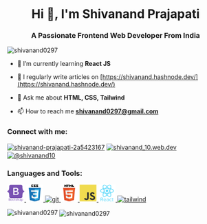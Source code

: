 <h1 align="center">Hi 👋, I'm Shivanand Prajapati</h1>
<h3 align="center">A Passionate Frontend Web Developer From India</h3>

<p align="left"> <img src="https://komarev.com/ghpvc/?username=shivanand0297&label=Profile%20views&color=0e75b6&style=flat" alt="shivanand0297" /> </p>

- 🌱 I’m currently learning **React JS**

- 📝 I regularly write articles on [https://shivanand.hashnode.dev/](https://shivanand.hashnode.dev/)

- 💬 Ask me about **HTML, CSS, Tailwind**

- 📫 How to reach me **shivanand0297@gmail.com**

<h3 align="left">Connect with me:</h3>
<p align="left">
<a href="https://linkedin.com/in/shivanand-prajapati-2a5423167" target="blank"><img align="center" src="https://raw.githubusercontent.com/rahuldkjain/github-profile-readme-generator/master/src/images/icons/Social/linked-in-alt.svg" alt="shivanand-prajapati-2a5423167" height="30" width="40" /></a>
<a href="https://instagram.com/shivanand_10.web.dev" target="blank"><img align="center" src="https://raw.githubusercontent.com/rahuldkjain/github-profile-readme-generator/master/src/images/icons/Social/instagram.svg" alt="shivanand_10.web.dev" height="30" width="40" /></a>
<a href="https://hashnode.com/@shivanand10" target="blank"><img align="center" src="https://raw.githubusercontent.com/rahuldkjain/github-profile-readme-generator/master/src/images/icons/Social/hashnode.svg" alt="@shivanand10" height="30" width="40" /></a>
</p>

<h3 align="left">Languages and Tools:</h3>
<p align="left"> <a href="https://getbootstrap.com" target="_blank" rel="noreferrer"> <img src="https://raw.githubusercontent.com/devicons/devicon/master/icons/bootstrap/bootstrap-plain-wordmark.svg" alt="bootstrap" width="40" height="40"/> </a> <a href="https://www.w3schools.com/css/" target="_blank" rel="noreferrer"> <img src="https://raw.githubusercontent.com/devicons/devicon/master/icons/css3/css3-original-wordmark.svg" alt="css3" width="40" height="40"/> </a> <a href="https://git-scm.com/" target="_blank" rel="noreferrer"> <img src="https://www.vectorlogo.zone/logos/git-scm/git-scm-icon.svg" alt="git" width="40" height="40"/> </a> <a href="https://www.w3.org/html/" target="_blank" rel="noreferrer"> <img src="https://raw.githubusercontent.com/devicons/devicon/master/icons/html5/html5-original-wordmark.svg" alt="html5" width="40" height="40"/> </a> <a href="https://developer.mozilla.org/en-US/docs/Web/JavaScript" target="_blank" rel="noreferrer"> <img src="https://raw.githubusercontent.com/devicons/devicon/master/icons/javascript/javascript-original.svg" alt="javascript" width="40" height="40"/> </a> <a href="https://reactjs.org/" target="_blank" rel="noreferrer"> <img src="https://raw.githubusercontent.com/devicons/devicon/master/icons/react/react-original-wordmark.svg" alt="react" width="40" height="40"/> </a> <a href="https://tailwindcss.com/" target="_blank" rel="noreferrer"> <img src="https://www.vectorlogo.zone/logos/tailwindcss/tailwindcss-icon.svg" alt="tailwind" width="40" height="40"/> </a> </p>

<p><img align="left" src="https://github-readme-stats.vercel.app/api/top-langs?username=shivanand0297&show_icons=true&locale=en&layout=compact" alt="shivanand0297" /></p>

<p>&nbsp;<img align="center" src="https://github-readme-stats.vercel.app/api?username=shivanand0297&show_icons=true&locale=en" alt="shivanand0297" /></p>
